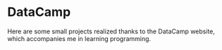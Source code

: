 # DataCamp
Here are some small projects realized thanks to the DataCamp website, which accompanies me in learning programming.
